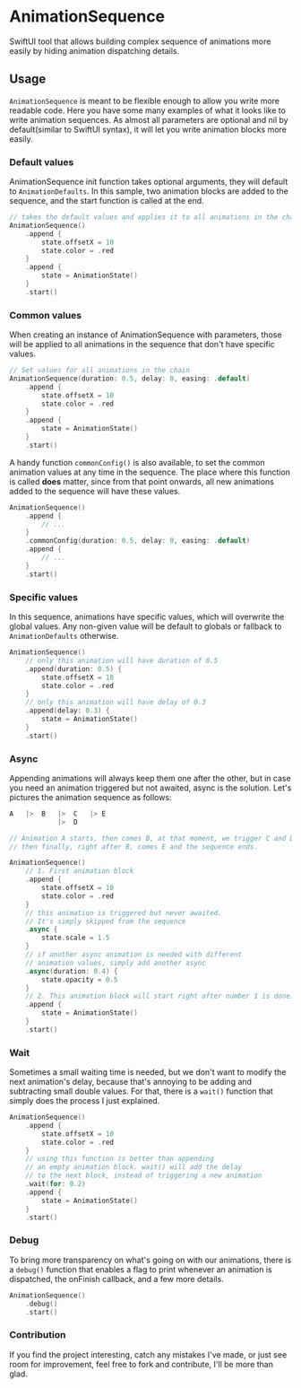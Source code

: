 # AnimationSequence

SwiftUI tool that allows building complex sequence of animations more easily by hiding animation dispatching details.

## Usage

`AnimationSequence` is meant to be flexible enough to allow you write more readable code. Here you have some many examples of what it looks like to write animation sequences. As almost all parameters are optional and nil by default(similar to SwiftUI syntax), it will let you write animation blocks more easily.


### Default values
AnimationSequence init function takes optional arguments, they will default to `AnimationDefaults`.
In this sample, two animation blocks are added to the sequence, and the start function is called at the end.

```swift
// takes the default values and applies it to all animations in the chain
AnimationSequence()
    .append {
        state.offsetX = 10
        state.color = .red
    }
    .append {
        state = AnimationState()
    }
    .start()
```

### Common values
When creating an instance of AnimationSequence with parameters, those will be applied to all animations in the sequence that don't have specific values.

```swift
// Set values for all animations in the chain
AnimationSequence(duration: 0.5, delay: 0, easing: .default)
    .append {
        state.offsetX = 10
        state.color = .red
    }
    .append {
        state = AnimationState()
    }
    .start()
```

A handy function `commonConfig()` is also available, to set the common animation values at any time in the sequence. The place where this function is called **does** matter, since from that point onwards, all new animations added to the sequence will have these values.

```swift
AnimationSequence()
    .append {
        // ...
    }
    .commonConfig(duration: 0.5, delay: 0, easing: .default)
    .append {
        // ...
    }
    .start()
```

### Specific values
In this sequence, animations have specific values, which will overwrite the global values.
Any non-given value will be default to globals or fallback to `AnimationDefaults` otherwise.

```swift
AnimationSequence()
    // only this animation will have duration of 0.5
    .append(duration: 0.5) {
        state.offsetX = 10
        state.color = .red
    }
    // only this animation will have delay of 0.3
    .append(delay: 0.3) {
        state = AnimationState()
    }
    .start()
```

### Async
Appending animations will always keep them one after the other, but in case you need an animation triggered but not awaited, async is the solution. Let's pictures the animation sequence as follows:
```swift
A   |>  B   |>  C   |> E
            |>  D

// Animation A starts, then comes B, at that moment, we trigger C and D without waiting for them.
// then finally, right after B, comes E and the sequence ends.
```

```swift
AnimationSequence()
    // 1. First animation block
    .append {
        state.offsetX = 10
        state.color = .red
    }
    // this animation is triggered but never awaited.
    // It's simply skipped from the sequence
    .async {
        state.scale = 1.5
    }
    // if another async animation is needed with different
    // animation values, simply add another async
    .async(duration: 0.4) {
        state.opacity = 0.5
    }
    // 2. This animation block will start right after number 1 is done.
    .append {
        state = AnimationState()
    }
    .start()
```

### Wait
Sometimes a small waiting time is needed, but we don't want to modify the next animation's delay, because that's annoying to be adding and subtracting small double values. For that, there is a `wait()` function that simply does the process I just explained.

```swift
AnimationSequence()
    .append {
        state.offsetX = 10
        state.color = .red
    }
    // using this function is better than appending
    // an empty animation block. wait() will add the delay
    // to the next block, instead of triggering a new animation
    .wait(for: 0.2)
    .append {
        state = AnimationState()
    }
    .start()
```

### Debug
To bring more transparency on what's going on with our animations, there is a `debug()` function that enables a flag to print whenever an animation is dispatched, the onFinish callback, and a few more details.

```swift
AnimationSequence()
    .debug()
    .start()
```

### Contribution

If you find the project interesting, catch any mistakes I've made, or just see room for improvement, feel free to fork and contribute, I'll be more than glad.
